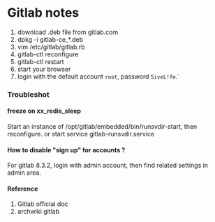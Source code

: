 Gitlab notes
===

1. download .deb file from gitlab.com  
2. dpkg -i gitlab-ce_*.deb  
3. vim /etc/gitlab/gitlab.rb  
4. gitlab-ctl reconfigure  
5. gitlab-ctl restart
6. start your browser
7. login with the default account `root`, password `5iveL!fe`.`

### Troubleshot

#### freeze on xx\_redis\_sleep
Start an instance of /opt/gitlab/embedded/bin/runsvdir-start, then
reconfigure. or start service gitlab-runsvdir.service

#### How to disable "sign up" for accounts ?
For gitlab 8.3.2, login with admin account, then find related settings
in admin area.

#### Reference
1. Gitlab official doc
2. archwiki gitlab
